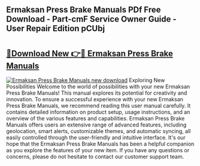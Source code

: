 ## Ermaksan Press Brake Manuals PDf Free Download - Part-cmF Service Owner Guide - User Repair Edition pCUbj

# <h2><a href="http://bc62605.oget.top/?id=Ermaksan+Press+Brake+Manuals">🔗Download New 👉🔴 Ermaksan Press Brake Manuals</a></h2>

[![Ermaksan Press Brake Manuals new download](https://i.imgur.com/5g1atiW.png)](http://bc62605.oget.top/?id=Ermaksan+Press+Brake+Manuals)
Exploring New Possibilities Welcome to the world of possibilities with your new Ermaksan Press Brake Manuals! This manual explores its potential for creativity and innovation. To ensure a successful experience with your new Ermaksan Press Brake Manuals, we recommend reading this user manual carefully. It contains detailed information on product setup, usage instructions, and an overview of the various features and capabilities. Ermaksan Press Brake Manuals offers users an extensive range of advanced features, including geolocation, smart alerts, customizable themes, and automatic syncing, all easily controlled through the user-friendly and intuitive interface. It's our hope that the Ermaksan Press Brake Manuals has been a helpful companion as you explore the features of your new item. If you have any questions or concerns, please do not hesitate to contact our customer support team.
